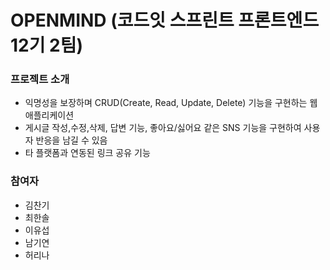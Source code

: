 # OPENMIND (코드잇 스프린트 프론트엔드 12기 2팀)

### 프로젝트 소개

- 익명성을 보장하며 CRUD(Create, Read, Update, Delete) 기능을 구현하는 웹 애플리케이션
- 게시글 작성,수정,삭제, 답변 기능, 좋아요/싫어요 같은 SNS 기능을 구현하여 사용자 반응을 남길 수 있음
- 타 플랫폼과 연동된 링크 공유 기능

### 참여자

- 김찬기
- 최한솔
- 이유섭
- 남기연
- 허리나
